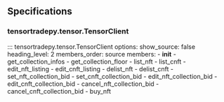 ## Specifications

### tensortradepy.tensor.TensorClient

::: tensortradepy.tensor.TensorClient
    options:
        show_source: false
        heading_level: 2
        members_order: source
        members:
          - __init__
          - get_collection_infos
          - get_collection_floor
          - list_nft
          - list_cnft
          - edit_nft_listing
          - edit_cnft_listing
          - delist_nft
          - delist_cnft
          - set_nft_collection_bid
          - set_cnft_collection_bid
          - edit_nft_collection_bid
          - edit_cnft_collection_bid
          - cancel_nft_collection_bid
          - cancel_cnft_collection_bid
          - buy_nft
